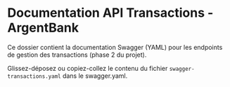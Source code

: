 # Documentation API Transactions - ArgentBank

Ce dossier contient la documentation Swagger (YAML) pour les endpoints de gestion des transactions (phase 2 du projet).

Glissez-déposez ou copiez-collez le contenu du fichier `swagger-transactions.yaml` dans le swagger.yaml.